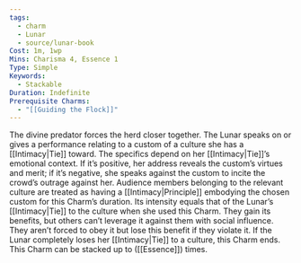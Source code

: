 ```yaml
---
tags:
  - charm
  - Lunar
  - source/lunar-book
Cost: 1m, 1wp
Mins: Charisma 4, Essence 1
Type: Simple
Keywords:
  - Stackable
Duration: Indefinite
Prerequisite Charms:
  - "[[Guiding the Flock]]"
---
```

The divine predator forces the herd closer together. The Lunar speaks on or gives a performance relating to a custom of a culture she has a [[Intimacy|Tie]] toward. The specifics depend on her [[Intimacy|Tie]]’s emotional context. If it’s positive, her address reveals the custom’s virtues and merit; if it’s negative, she speaks against the custom to incite the crowd’s outrage against her. Audience members belonging to the relevant culture are treated as having a [[Intimacy|Principle]] embodying the chosen custom for this Charm’s duration. Its intensity equals that of the Lunar’s [[Intimacy|Tie]] to the culture when she used this Charm. They gain its benefits, but others can’t leverage it against them with social influence. They aren’t forced to obey it but lose this benefit if they violate it. If the Lunar completely loses her [[Intimacy|Tie]] to a culture, this Charm ends. This Charm can be stacked up to ([[Essence]]) times.